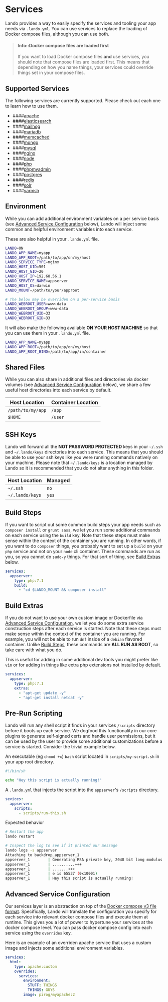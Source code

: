 Services
========

Lando provides a way to easily specify the services and tooling your app needs via `.lando.yml`. You can use services to replace the loading of Docker compose files, although you can use both.

> #### Info::Docker compose files are loaded first
>
> If you want to load Docker compose files **and** use services, you should note that compose files are loaded first. This means that depending on how you name things, your services could override things set in your compose files.

Supported Services
------------------

The following services are currently supported. Please check out each one to learn how to use them.

*   ####[apache](./../services/apache.md)
*   ####[elasticsearch](./../services/elasticsearch.md)
*   ####[mailhog](./../services/mailhog.md)
*   ####[mariadb](./../services/mariadb.md)
*   ####[memcached](./../services/memcached.md)
*   ####[mongo](./../services/mongo.md)
*   ####[mysql](./../services/mysql.md)
*   ####[nginx](./../services/nginx.md)
*   ####[node](./../services/node.md)
*   ####[php](./../services/php.md)
*   ####[phpmyadmin](./../services/phpmyadmin.md)
*   ####[postgres](./../services/postgres.md)
*   ####[redis](./../services/redis.md)
*   ####[solr](./../services/solr.md)
*   ####[varnish](./../services/varnish.md)

Environment
-----------

While you can add additional environment variables on a per service basis (see [Advanced Service Configuration](#advanced-service-configuration) below), Lando will inject some common and helpful environment variables into each service.

These are also helpful in your `.lando.yml` file.

```bash
LANDO=ON
LANDO_APP_NAME=myapp
LANDO_APP_ROOT=/path/to/app/on/my/host
LANDO_SERVICE_TYPE=nginx
LANDO_HOST_UID=501
LANDO_HOST_GID=20
LANDO_HOST_IP=192.68.56.1
LANDO_SERVICE_NAME=appserver
LANDO_HOST_OS=darwin
LANDO_MOUNT=/path/to/your/approot

# The below may be overriden on a per-service basis
LANDO_WEBROOT_USER=www-data
LANDO_WEBROOT_GROUP=www-data
LANDO_WEBROOT_UID=33
LANDO_WEBROOT_GID=33
```

It will also make the following available **ON YOUR HOST MACHINE** so that you can use them in your `.lando.yml` file.

```bash
LANDO_APP_NAME=myapp
LANDO_APP_ROOT=/path/to/app/on/my/host
LANDO_APP_ROOT_BIND=/path/to/app/in/container
```

Shared Files
------------

While you can also share in additional files and directories via docker volumes (see [Advanced Service Configuration](#advanced-service-configuration) below), we share a few useful host directories into each service by default.

| Host Location | Container Location |
| -- | -- |
| `/path/to/my/app` | `/app` |
| `$HOME` | `/user` |

SSH Keys
--------

Lando will forward all the **NOT PASSWORD PROTECTED** keys in your `~/.ssh` and `~/.lando/keys` directories into each service. This means that you should be able to use your ssh keys like you were running commands natively on your machine. Please note that `~/.lando/keys` is a location managed by Lando so it is recommended that you do not alter anything in this folder.

| Host Location | Managed |
| -- | -- |
| `~/.ssh` | `no` |
| `~/.lando/keys` | `yes` |

Build Steps
-----------

If you want to script out some common build steps your app needs such as `composer install` or `grunt sass`, we let you run some additional commands on each service using the `build` key. Note that these steps must make sense within the context of the container you are running. In other words, if you want to do `composer` things, you probably want to set up a `build` on your `php` service and not on your `node` cli container. These commands are run as you, so you cannot do `sudo-y` things. For that sort of thing, see [Build Extras](#build-extras) below.

```yml
services:
  appserver:
    type: php:7.1
    build:
      - "cd $LANDO_MOUNT && composer install"
```

Build Extras
------------

If you do not want to use your own custom image or Dockerfile via [Advanced Service Configuration](#advanced-service-configuration), we let you do some extra service construction steps after each service is started. Note that these steps must make sense within the context of the container you are running. For example, you will not be able to run `dnf` inside of a `debian` flavored container. Unlike [Build Steps](#build-steps), these commands are **ALL RUN AS ROOT**, so take care with what you do.

This is useful for adding in some additional dev tools you might prefer like `vim` or for adding in things like extra php extensions not installed by default.

```yml
services:
  appserver:
    type: php:7.1
    extras:
      - "apt-get update -y"
      - "apt-get install netcat -y"
```

Pre-Run Scripting
-----------------

Lando will run any shell script it finds in your services `/scripts` directory before it boots up each service. We dogfood this functionality in our core plugins to generate self-signed certs and handle user permissions, but it can be used by the user to provide some additional customizations before a service is started. Consider the trivial example below.

An executable (eg `chmod +x`) `bash` script located in `scripts/my-script.sh` in your app root directory.

```bash
#!/bin/sh

echo "Hey this script is actually running!"

```

A `.lando.yml` that injects the script into the `appserver`'s `/scripts` directory.

```yml
sevices:
  appserver:
    scripts:
      - scripts/run-this.sh
```

Expected behavior

```bash
# Restart the app
lando restart

# Inspect the log to see if it printed our message
lando logs -s appserver
Attaching to backdrop_appserver_1
appserver_1        | Generating RSA private key, 2048 bit long modulus
appserver_1        | ..........+++
appserver_1        | .......+++
appserver_1        | e is 65537 (0x10001)
appserver_1        | Hey this script is actually running!
```

Advanced Service Configuration
------------------------------

Our services layer is an abstraction on top of the [Docker compose v3 file format](https://docs.docker.com/compose/compose-file/). Specifically, Lando will translate the configuration you specify for each service into relevant docker compose files and execute them at runtime. This gives you a lot of power to hypertune your services at the docker compose level. You can pass docker compose config into each service using the `overrides` key.

Here is an example of an overriden apache service that uses a custom image and injects some additional environment variables.

```yml
services:
  html:
    type: apache:custom
    overrides:
      services:
        environment:
          STUFF: THINGS
          THINGS: GUYS
        image: pirog/myapache:2
```
